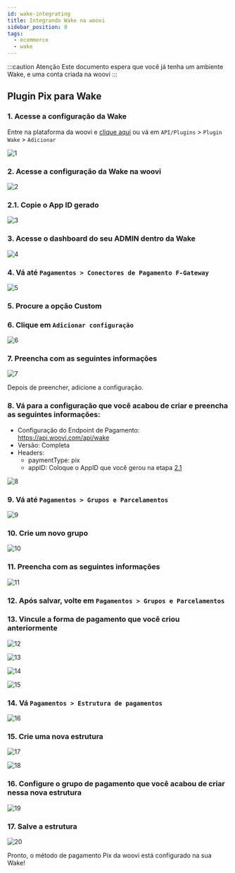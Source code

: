 ```yaml
---
id: wake-integrating
title: Integrando Wake na woovi
sidebar_position: 0
tags:
  - ecommerce
  - wake
---
```


:::caution Atenção
Este documento espera que você já tenha um ambiente Wake, e uma conta criada na woovi
:::

## Plugin Pix para Wake

### 1. Acesse a configuração da Wake

Entre na plataforma da woovi e [clique aqui](https://app.woovi.com/home/applications/wake/add) ou vá em `API/Plugins` > `Plugin Wake` > `Adicionar`

![1](./__assets__/wake-integrating-1.png)

### 2. Acesse a configuração da Wake na woovi

![2](./__assets__/wake-integrating-2.png)

### 2.1. Copie o App ID gerado

![3](./__assets__/wake-integrating-3.png)

### 3. Acesse o dashboard do seu ADMIN dentro da Wake

![4](./__assets__/wake-integrating-4.png)

### 4. Vá até `Pagamentos > Conectores de Pagamento F-Gateway`

![5](./__assets__/wake-integrating-5.png)

### 5. Procure a opção Custom

### 6. Clique em `Adicionar configuração`

![6](./__assets__/wake-integrating-6.png)

### 7. Preencha com as seguintes informações

![7](./__assets__/wake-integrating-7.png)

Depois de preencher, adicione a configuração.

### 8. Vá para a configuração que você acabou de criar e preencha as seguintes informações:

- Configuração do Endpoint de Pagamento: https://api.woovi.com/api/wake
- Versão: Completa
- Headers:
  - paymentType: pix
  - appID: Coloque o AppID que você gerou na etapa [2.1](#21-copie-o-app-id-gerado)

![8](./__assets__/wake-integrating-8.png)

### 9. Vá até `Pagamentos > Grupos e Parcelamentos`

![9](./__assets__/wake-integrating-9.png)

### 10. Crie um novo grupo

![10](./__assets__/wake-integrating-10.png)

### 11. Preencha com as seguintes informações

![11](./__assets__/wake-integrating-11.png)

### 12. Após salvar, volte em `Pagamentos > Grupos e Parcelamentos`

### 13. Vincule a forma de pagamento que você criou anteriormente

![12](./__assets__/wake-integrating-12.png)

![13](./__assets__/wake-integrating-13.png)

![14](./__assets__/wake-integrating-14.png)

![15](./__assets__/wake-integrating-15.png)

### 14. Vá `Pagamentos > Estrutura de pagamentos`

![16](./__assets__/wake-integrating-16.png)

### 15. Crie uma nova estrutura

![17](./__assets__/wake-integrating-17.png)

![18](./__assets__/wake-integrating-18.png)

### 16. Configure o grupo de pagamento que você acabou de criar nessa nova estrutura

![19](./__assets__/wake-integrating-19.png)

### 17. Salve a estrutura

![20](./__assets__/wake-integrating-20.png)

Pronto, o método de pagamento Pix da woovi está configurado na sua Wake!
